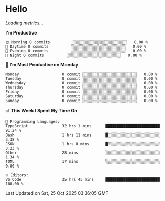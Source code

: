# Hello

<!-- METRICS:START -->
<p><em>Loading metrics…</em></p>
<!-- METRICS:END -->

<!--START_SECTION:waka-->
**I'm Productive**

```text
🌞 Morning 0 commits          ░░░░░░░░░░░░░░░░░░░░░░░░   0.00 % 
🌆 Daytime 0 commits          ░░░░░░░░░░░░░░░░░░░░░░░░   0.00 % 
🌃 Evening 0 commits          ░░░░░░░░░░░░░░░░░░░░░░░░   0.00 % 
🌙 Night 0 commits          ░░░░░░░░░░░░░░░░░░░░░░░░   0.00 % 
```
📅 **I'm Most Productive on Monday**

```text
Monday                   0 commit ░░░░░░░░░░░░░░░░░░░░░░░░   0.00 % 
Tuesday                  0 commit ░░░░░░░░░░░░░░░░░░░░░░░░   0.00 % 
Wednesday                0 commit ░░░░░░░░░░░░░░░░░░░░░░░░   0.00 % 
Thursday                 0 commit ░░░░░░░░░░░░░░░░░░░░░░░░   0.00 % 
Friday                   0 commit ░░░░░░░░░░░░░░░░░░░░░░░░   0.00 % 
Saturday                 0 commit ░░░░░░░░░░░░░░░░░░░░░░░░   0.00 % 
Sunday                   0 commit ░░░░░░░░░░░░░░░░░░░░░░░░   0.00 % 
```

📊 **This Week I Spent My Time On**

```text
💬 Programming Languages: 
TypeScript               32 hrs 1 mins      ████████████████████████   91.24 % 
Bash                     1 hrs 11 mins      █░░░░░░░░░░░░░░░░░░░░░░░   3.38 % 
JSON                     1 hrs 8 mins       █░░░░░░░░░░░░░░░░░░░░░░░   3.23 % 
Other                    28 mins            ░░░░░░░░░░░░░░░░░░░░░░░░   1.34 % 
TOML                     17 mins            ░░░░░░░░░░░░░░░░░░░░░░░░   0.80 % 

🔥 Editors: 
VS Code                  35 hrs 45 mins     ████████████████████████   100.00 % 
```

 Last Updated on Sat, 25 Oct 2025 03:36:05 GMT
<!--END_SECTION:waka-->
